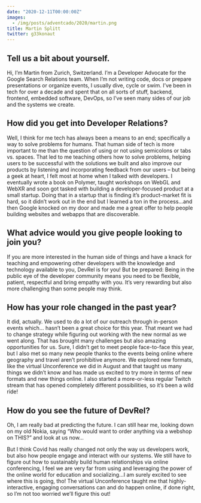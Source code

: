 ```yaml
---
date: "2020-12-11T00:00:00Z"
images:
  - /img/posts/adventcado/2020/martin.png
title: Martin Splitt
twitter: g33konaut
---
```


## Tell us a bit about yourself.

Hi, I’m Martin from Zurich, Switzerland. I’m a Developer Advocate for the Google Search Relations team. When I’m not writing code, docs or prepare presentations or organize events, I usually dive, cycle or swim. I’ve been in tech for over a decade and spent that on all sorts of stuff, backend, frontend, embedded software, DevOps, so I’ve seen many sides of our job and the systems we create.

## How did you get into Developer Relations?

Well, I think for me tech has always been a means to an end; specifically a way to solve problems for humans. That human side of tech is more important to me than the question of using or not using semicolons or tabs vs. spaces. That led to me teaching others how to solve problems, helping users to be successful with the solutions we built and also improve our products by listening and incorporating feedback from our users – but being a geek at heart, I felt most at home when I talked with developers. I eventually wrote a book on Polymer, taught workshops on WebGL and WebXR and soon got tasked with building a developer-focused product at a small startup. Doing that in a startup that is finding it’s product-market fit is hard, so it didn’t work out in the end but I learned a ton in the process...and then Google knocked on my door and made me a great offer to help people building websites and webapps that are discoverable.

## What advice would you give people looking to join you?
If you are more interested in the human side of things and have a knack for teaching and empowering other developers with the knowledge and technology available to you, DevRel is for you! But be prepared: Being in the public eye of the developer community means you need to be flexible, patient, respectful and bring empathy with you. It’s very rewarding but also more challenging than some people may think.

## How has your role changed in the past year?
It did, actually. We used to do a lot of our outreach through in-person events which… hasn’t been a great choice for this year. That meant we had to change strategy while figuring out working with the new normal as we went along. That has brought many challenges but also amazing opportunities for us. Sure, I didn’t get to meet people face-to-face this year, but I also met so many new people thanks to the events being online where geography and travel aren’t prohibitive anymore. We explored new formats, like the virtual Unconference we did in August and that taught us many things we didn’t know and has made us excited to try more in terms of new formats and new things online. I also started a more-or-less regular Twitch stream that has opened completely different possibilities, so it’s been a wild ride!

## How do you see the future of DevRel?

Oh, I am really bad at predicting the future. I can still hear me, looking down on my old Nokia, saying “Who would want to order anything via a webshop on THIS?” and look at us now…

But I think Covid has really changed not only the way us developers work, but also how people engage and interact with our systems. We still have to figure out how to sustainably build human relationships via online conferencing, I feel we are very far from using and leveraging the power of the online world for education and socializing...I am surely excited to see where this is going, tho! The virtual Unconference taught me that highly-interactive, engaging conversations can and do happen online, if done right, so I’m not too worried we’ll figure this out!
